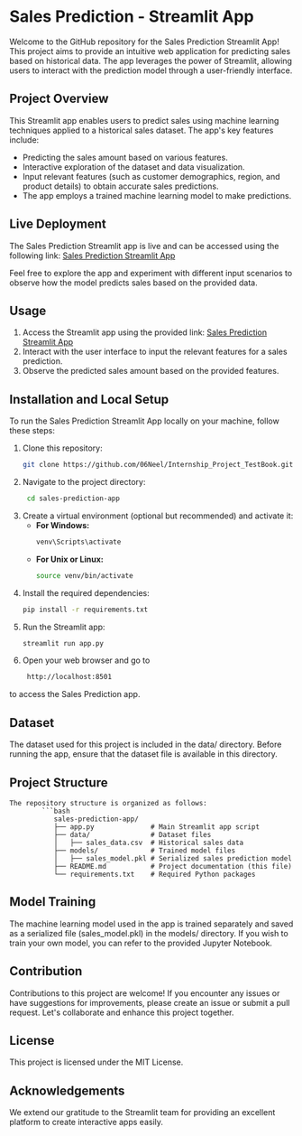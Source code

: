 # Sales Prediction - Streamlit App

Welcome to the GitHub repository for the Sales Prediction Streamlit App! This project aims to provide an intuitive web application for predicting sales based on historical data. The app leverages the power of Streamlit, allowing users to interact with the prediction model through a user-friendly interface.

## Project Overview

This Streamlit app enables users to predict sales using machine learning techniques applied to a historical sales dataset. The app's key features include:

- Predicting the sales amount based on various features.
- Interactive exploration of the dataset and data visualization.
- Input relevant features (such as customer demographics, region, and product details) to obtain accurate sales predictions.
- The app employs a trained machine learning model to make predictions.

## Live Deployment

The Sales Prediction Streamlit app is live and can be accessed using the following link: [Sales Prediction Streamlit App](https://internship-project-testbook-by-06neel.streamlit.app/)

Feel free to explore the app and experiment with different input scenarios to observe how the model predicts sales based on the provided data.

## Usage

1. Access the Streamlit app using the provided link: [Sales Prediction Streamlit App](https://internship-project-testbook-by-06neel.streamlit.app/)
2. Interact with the user interface to input the relevant features for a sales prediction.
3. Observe the predicted sales amount based on the provided features.

## Installation and Local Setup

To run the Sales Prediction Streamlit App locally on your machine, follow these steps:

1. Clone this repository:
   ```bash
   git clone https://github.com/06Neel/Internship_Project_TestBook.git
2. Navigate to the project directory:
   ```bash
    cd sales-prediction-app
3. Create a virtual environment (optional but recommended) and activate it:
    - **For Windows:**
         ``` bash
         venv\Scripts\activate
      
   - **For Unix or Linux:**
     ``` bash
     source venv/bin/activate
4. Install the required dependencies:
      ```bash
      pip install -r requirements.txt
5. Run the Streamlit app:
      ```bash
      streamlit run app.py
6. Open your web browser and go to
   ```bash
    http://localhost:8501
to access the Sales Prediction app.
## Dataset
The dataset used for this project is included in the data/ directory. Before running the app, ensure that the dataset file is available in this directory.

## Project Structure
    The repository structure is organized as follows:
            ```bash
               sales-prediction-app/
               ├── app.py              # Main Streamlit app script
               ├── data/               # Dataset files
               │   ├── sales_data.csv  # Historical sales data
               ├── models/             # Trained model files
               │   ├── sales_model.pkl # Serialized sales prediction model
               ├── README.md           # Project documentation (this file)
               └── requirements.txt    # Required Python packages

## Model Training
The machine learning model used in the app is trained separately and saved as a serialized file (sales_model.pkl) in the models/ directory. If you wish to train your own model, you can refer to the provided Jupyter Notebook.

## Contribution
Contributions to this project are welcome! If you encounter any issues or have suggestions for improvements, please create an issue or submit a pull request. Let's collaborate and enhance this project together.

## License
This project is licensed under the MIT License.

## Acknowledgements
We extend our gratitude to the Streamlit team for providing an excellent platform to create interactive apps easily.


